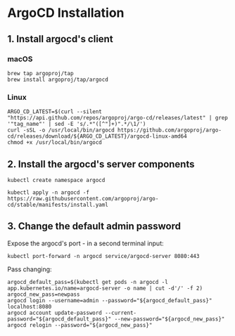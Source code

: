 # ArgoCD Installation

## 1. Install argocd's client

### macOS

```
brew tap argoproj/tap
brew install argoproj/tap/argocd
```

### Linux

```
ARGO_CD_LATEST=$(curl --silent "https://api.github.com/repos/argoproj/argo-cd/releases/latest" | grep '"tag_name"' | sed -E 's/.*"([^"]+)".*/\1/')
curl -sSL -o /usr/local/bin/argocd https://github.com/argoproj/argo-cd/releases/download/${ARGO_CD_LATEST}/argocd-linux-amd64
chmod +x /usr/local/bin/argocd
```

## 2. Install the argocd's server components

```
kubectl create namespace argocd

kubectl apply -n argocd -f https://raw.githubusercontent.com/argoproj/argo-cd/stable/manifests/install.yaml
```


## 3. Change the default admin password

Expose the argocd's port - in a second terminal input:

```
kubectl port-forward -n argocd service/argocd-server 8080:443
```

Pass changing:
```
argocd_default_pass=$(kubectl get pods -n argocd -l app.kubernetes.io/name=argocd-server -o name | cut -d'/' -f 2)
argocd_new_pass=newpass
argocd login --username=admin --password="${argocd_default_pass}" localhost:8080
argocd account update-password --current-password="${argocd_default_pass}" --new-password="${argocd_new_pass}"
argocd relogin --password="${argocd_new_pass}"
```
